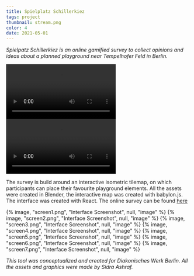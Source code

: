 ```yaml
---
title: Spielplatz Schillerkiez
tags: project
thumbnail: stream.png
color: 4
date: 2021-05-01
---
```


*Spielpatz Schillerkiez is an online gamified survey to collect opinions and ideas about a planned playground near Tempelhofer Feld in Berlin.*

<span class="more"></span>

<div class="video">
  <video autoplay loop>
    <source src="{% asset, 'playground2.mp4', 'videos' %}" type="video/mp4">
  </video>
</div>

<div class="video">
  <video autoplay loop>
    <source src="{% asset, 'playground.mp4', 'videos' %}" type="video/mp4">
  </video>
</div>

The survey is build around an interactive isometric tilemap, on which participants can place their favourite playground elements. All the assets were created in Blender, the interactive map was created with babylon.js. The interface was created with React. The online survey can be found [here](http://spielplatz-schillerkiez.de)



<div class="gallery">
  {% image, "screen1.png", "Interface Screenshot", null, "image" %}
  {% image, "screen2.png", "Interface Screenshot", null, "image" %}
  {% image, "screen3.png", "Interface Screenshot", null, "image" %}
  {% image, "screen4.png", "Interface Screenshot", null, "image" %}
  {% image, "screen5.png", "Interface Screenshot", null, "image" %}
  {% image, "screen6.png", "Interface Screenshot", null, "image" %}
  {% image, "screen7.png", "Interface Screenshot", null, "image" %}
</div>

*This tool was conceptualized and created for Diakonisches Werk Berlin. All the assets and graphics were made by Sidra Ashraf.*
